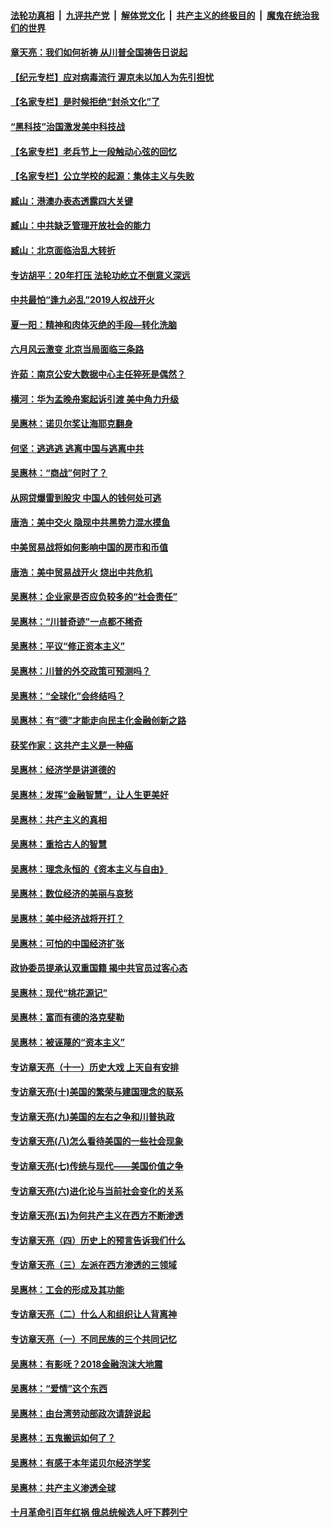####  [法轮功真相](../../../../basic/blob/master/README.md?t=07021031) &nbsp;|&nbsp; [九评共产党](../../../../9ping.md/blob/master/README.md?t=07021031) &nbsp;|&nbsp; [解体党文化](../../../../jtdwh.md/blob/master/README.md?t=07021031)  &nbsp;|&nbsp; [共产主义的终极目的](../../../../gczydzjmd.md/blob/master/README.md?t=07021031) &nbsp;|&nbsp; [魔鬼在统治我们的世界](../../../../mgztzwmdsj.md/blob/master/README.md?t=07021031) 

#### [章天亮：我们如何祈祷 从川普全国祷告日说起](../pages/nsc423/n11944627.md?t=07021031) 

#### [【纪元专栏】应对病毒流行 渥京未以加人为先引担忧](../pages/nsc423/n11875714.md?t=07021031) 

#### [【名家专栏】是时候拒绝“封杀文化”了](../pages/nsc423/n11814093.md?t=07021031) 

#### [“黑科技”治国激发美中科技战](../pages/nsc423/n11638056.md?t=07021031) 

#### [【名家专栏】老兵节上一段触动心弦的回忆](../pages/nsc423/n11646016.md?t=07021031) 

#### [【名家专栏】公立学校的起源：集体主义与失败](../pages/nsc423/n11601833.md?t=07021031) 

#### [臧山：港澳办表态透露四大关键](../pages/nsc423/n11421628.md?t=07021031) 

#### [臧山：中共缺乏管理开放社会的能力](../pages/nsc423/n11407457.md?t=07021031) 

#### [臧山：北京面临治乱大转折](../pages/nsc423/n11406895.md?t=07021031) 

#### [专访胡平：20年打压 法轮功屹立不倒意义深远](../pages/nsc423/n11398800.md?t=07021031) 

#### [中共最怕“逢九必乱”2019人权战开火](../pages/nsc423/n11385248.md?t=07021031) 

#### [夏一阳：精神和肉体灭绝的手段—转化洗脑](../pages/nsc423/n11368250.md?t=07021031) 

#### [六月风云激变 北京当局面临三条路](../pages/nsc423/n11313668.md?t=07021031) 

#### [许茹：南京公安大数据中心主任猝死是偶然？](../pages/nsc423/n11064744.md?t=07021031) 

#### [横河：华为孟晚舟案起诉引渡 美中角力升级](../pages/nsc423/n11027230.md?t=07021031) 

#### [吴惠林：诺贝尔奖让海耶克翻身](../pages/nsc423/n10890049.md?t=07021031) 

#### [何坚：逃逃逃 逃离中国与逃离中共](../pages/nsc423/n10592891.md?t=07021031) 

#### [吴惠林：“商战”何时了？](../pages/nsc423/n10573558.md?t=07021031) 

#### [从网贷爆雷到股灾 中国人的钱何处可逃](../pages/nsc423/n10572800.md?t=07021031) 

#### [唐浩：美中交火 隐现中共黑势力混水摸鱼](../pages/nsc423/n10544040.md?t=07021031) 

#### [中美贸易战将如何影响中国的房市和币值](../pages/nsc423/n10543697.md?t=07021031) 

#### [唐浩：美中贸易战开火 烧出中共危机](../pages/nsc423/n10540126.md?t=07021031) 

#### [吴惠林：企业家是否应负较多的“社会责任”](../pages/nsc423/n10535022.md?t=07021031) 

#### [吴惠林：“川普奇迹”一点都不稀奇](../pages/nsc423/n10512808.md?t=07021031) 

#### [吴惠林：平议“修正资本主义”](../pages/nsc423/n10495724.md?t=07021031) 

#### [吴惠林：川普的外交政策可预测吗？](../pages/nsc423/n10462387.md?t=07021031) 

#### [吴惠林：“全球化”会终结吗？](../pages/nsc423/n10452838.md?t=07021031) 

#### [吴惠林：有“德”才能走向民主化金融创新之路](../pages/nsc423/n10432292.md?t=07021031) 

#### [获奖作家：这共产主义是一种癌](../pages/nsc423/n10431541.md?t=07021031) 

#### [吴惠林：经济学是讲道德的](../pages/nsc423/n10398014.md?t=07021031) 

#### [吴惠林：发挥“金融智慧”，让人生更美好](../pages/nsc423/n10375019.md?t=07021031) 

#### [吴惠林：共产主义的真相](../pages/nsc423/n10351394.md?t=07021031) 

#### [吴惠林：重拾古人的智慧](../pages/nsc423/n10337691.md?t=07021031) 

#### [吴惠林：理念永恒的《资本主义与自由》](../pages/nsc423/n10316274.md?t=07021031) 

#### [吴惠林：数位经济的美丽与哀愁](../pages/nsc423/n10292946.md?t=07021031) 

#### [吴惠林：美中经济战将开打？](../pages/nsc423/n10258825.md?t=07021031) 

#### [吴惠林：可怕的中国经济扩张](../pages/nsc423/n10219147.md?t=07021031) 

#### [政协委员提承认双重国籍 揭中共官员过客心态](../pages/nsc423/n10208809.md?t=07021031) 

#### [吴惠林：现代“桃花源记”](../pages/nsc423/n10185234.md?t=07021031) 

#### [吴惠林：富而有德的洛克斐勒](../pages/nsc423/n10142264.md?t=07021031) 

#### [吴惠林：被诬蔑的“资本主义”](../pages/nsc423/n10124816.md?t=07021031) 

#### [专访章天亮（十一）历史大戏 上天自有安排](../pages/nsc423/n10094905.md?t=07021031) 

#### [专访章天亮(十)美国的繁荣与建国理念的联系](../pages/nsc423/n10094899.md?t=07021031) 

#### [专访章天亮(九)美国的左右之争和川普执政](../pages/nsc423/n10094889.md?t=07021031) 

#### [专访章天亮(八)怎么看待美国的一些社会现象](../pages/nsc423/n10094857.md?t=07021031) 

#### [专访章天亮(七)传统与现代——美国价值之争](../pages/nsc423/n10093140.md?t=07021031) 

#### [专访章天亮(六)进化论与当前社会变化的关系](../pages/nsc423/n10092036.md?t=07021031) 

#### [专访章天亮(五)为何共产主义在西方不断渗透](../pages/nsc423/n10083620.md?t=07021031) 

#### [专访章天亮（四）历史上的预言告诉我们什么](../pages/nsc423/n10083606.md?t=07021031) 

#### [专访章天亮（三）左派在西方渗透的三领域](../pages/nsc423/n10081115.md?t=07021031) 

#### [吴惠林：工会的形成及其功能](../pages/nsc423/n10080633.md?t=07021031) 

#### [专访章天亮（二）什么人和组织让人背离神](../pages/nsc423/n10076637.md?t=07021031) 

#### [专访章天亮（一）不同民族的三个共同记忆](../pages/nsc423/n10074188.md?t=07021031) 

#### [吴惠林：有影呒？2018金融泡沫大地震](../pages/nsc423/n10040534.md?t=07021031) 

#### [吴惠林：“爱情”这个东西](../pages/nsc423/n10019423.md?t=07021031) 

#### [吴惠林：由台湾劳动部政次请辞说起](../pages/nsc423/n9979679.md?t=07021031) 

#### [吴惠林：五鬼搬运如何了？](../pages/nsc423/n9925338.md?t=07021031) 

#### [吴惠林：有感于本年诺贝尔经济学奖](../pages/nsc423/n9871883.md?t=07021031) 

#### [吴惠林：共产主义渗透全球](../pages/nsc423/n9812748.md?t=07021031) 

#### [十月革命引百年红祸 俄总统候选人吁下葬列宁](../pages/nsc423/n9810182.md?t=07021031) 

